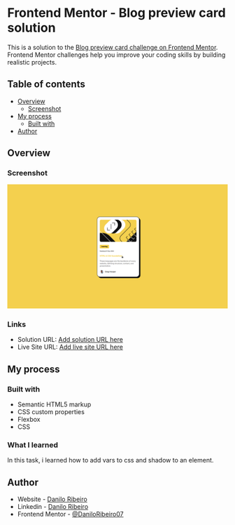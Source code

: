 # Frontend Mentor - Blog preview card solution

This is a solution to the [Blog preview card challenge on Frontend Mentor](https://www.frontendmentor.io/challenges/blog-preview-card-ckPaj01IcS). Frontend Mentor challenges help you improve your coding skills by building realistic projects. 

## Table of contents

- [Overview](#overview)
  - [Screenshot](#screenshot)
- [My process](#my-process)
  - [Built with](#built-with)
- [Author](#author)

## Overview

### Screenshot

![Screenshot](docs/screenshot.png)

### Links

- Solution URL: [Add solution URL here](https://your-solution-url.com)
- Live Site URL: [Add live site URL here](https://your-live-site-url.com)

## My process

### Built with

- Semantic HTML5 markup
- CSS custom properties
- Flexbox
- CSS

### What I learned

In this task, i learned how to add vars to css and shadow to an element.


## Author

- Website - [Danilo Ribeiro](https://daniloribeiro07.github.io/)
- Linkedin - [Danilo Ribeiro](https://www.linkedin.com/in/danilorib/)
- Frontend Mentor - [@DaniloRibeiro07](https://www.frontendmentor.io/profile/DaniloRibeiro07)
